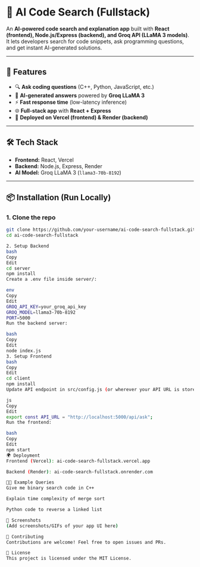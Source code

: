 # 🚀 AI Code Search (Fullstack)

An **AI-powered code search and explanation app** built with **React (frontend), Node.js/Express (backend), and Groq API (LLaMA 3 models)**.  
It lets developers search for code snippets, ask programming questions, and get instant AI-generated solutions.

---

## 🌟 Features
- 🔍 **Ask coding questions** (C++, Python, JavaScript, etc.)  
- 🤖 **AI-generated answers** powered by **Groq LLaMA 3**  
- ⚡ **Fast response time** (low-latency inference)  
- 🌐 **Full-stack app** with **React + Express**  
- 🚀 **Deployed on Vercel (frontend) & Render (backend)**  

---

## 🛠️ Tech Stack
- **Frontend:** React, Vercel  
- **Backend:** Node.js, Express, Render  
- **AI Model:** Groq LLaMA 3 (`llama3-70b-8192`)  

---

## 📦 Installation (Run Locally)

### 1. Clone the repo
```bash
git clone https://github.com/your-username/ai-code-search-fullstack.git
cd ai-code-search-fullstack

2. Setup Backend
bash
Copy
Edit
cd server
npm install
Create a .env file inside server/:

env
Copy
Edit
GROQ_API_KEY=your_groq_api_key
GROQ_MODEL=llama3-70b-8192
PORT=5000
Run the backend server:

bash
Copy
Edit
node index.js
3. Setup Frontend
bash
Copy
Edit
cd client
npm install
Update API endpoint in src/config.js (or wherever your API URL is stored):

js
Copy
Edit
export const API_URL = "http://localhost:5000/api/ask";
Run the frontend:

bash
Copy
Edit
npm start
🌍 Deployment
Frontend (Vercel): ai-code-search-fullstack.vercel.app

Backend (Render): ai-code-search-fullstack.onrender.com

🧑‍💻 Example Queries
Give me binary search code in C++

Explain time complexity of merge sort

Python code to reverse a linked list

📸 Screenshots
(Add screenshots/GIFs of your app UI here)

🤝 Contributing
Contributions are welcome! Feel free to open issues and PRs.

📜 License
This project is licensed under the MIT License.
